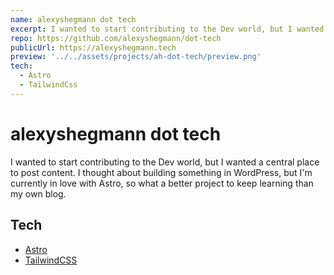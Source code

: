 ```yaml
---
name: alexyshegmann dot tech
excerpt: I wanted to start contributing to the Dev world, but I wanted a central place to post content. I'm currently in love with Astro, so what a better project to keep learning than my own blog.
repo: https://github.com/alexyshegmann/dot-tech
publicUrl: https://alexyshegmann.tech
preview: '../../assets/projects/ah-dot-tech/preview.png'
tech:
  - Astro
  - TailwindCss
---
```

# alexyshegmann dot tech

I wanted to start contributing to the Dev world, but I wanted a central place to post content. I thought about building something in WordPress, but I'm currently in love with Astro, so what a better project to keep learning than my own blog.

## Tech

* [Astro](https://astro.build)
* [TailwindCSS](https://tailwindcss.com)